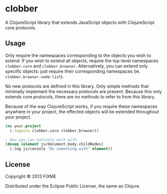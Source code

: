 # clobber

A ClojureScript library that extends JavaScript objects with
ClojureScript core protocols.

## Usage

Only require the namespaces corresponding to the objects you wish to
extend.  If you wish to extend all objects, require the top-level
namespaces `clobber.core` and `clobber.browser`.  Alternatively, you can
extend only specific objects: just require their corresponding
namespaces (ie. `clobber.browser.node-list`).

No new protocols are defined in this library. Only simple methods that
minimally implement the necessary protocols are present.  Because this
only extends core protocols, there are no methods to refer to from
this library.

Because of the way ClojureScript works, if you require these namespaces
anywhere in your project, the effected objects will be extended throughout
your project.

```clojure
(ns your.project
  (:require clobber.core clobber.browser))

; Now you can natively work with 
(doseq [element js/document.body.childNodes]
  (.log js/console "Do something with" element))
```

## License

Copyright © 2013 FIXME

Distributed under the Eclipse Public License, the same as Clojure.
